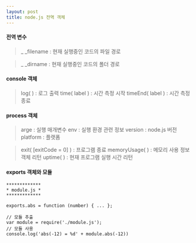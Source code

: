 ```yaml
---
layout: post
title: node.js 전역 객체
---
```


#### **전역 변수** 
> _ _filename : 현재 실행중인 코드의 파일 경로

> _ _dirname : 현재 실행중인 코드의 폴더 경로

#### **console 객체** 
> log( ) : 로그 출력
> time( label ) : 시간 측정 시작
> timeEnd( label ) : 시간 측정 종료

#### **process 객체** 
> arge : 실행 매개변수
> env : 실행 환경 관련 정보
> version : node.js 버전
> platform : 플랫폼 

> exit( [exitCode = 0] ) : 프로그램 종료
> memoryUsage( ) : 메모리 사용 정보 객체 리턴
> uptime( ) : 현재 프로그램 실행 시간 리턴

#### **exports 객체와 모듈** 
``` 
*************
* module.js *
*************

exports.abs = function (number) { ... };
``` 
```
// 모듈 추출
var module = require('./module.js');
// 모듈 사용
console.log('abs(-12) = %d' + module.abs(-12))
```
